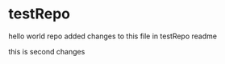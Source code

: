 # testRepo
hello world repo
added changes to this file in testRepo readme
<p>
this is second changes
